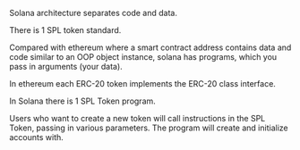 Solana architecture separates code and data.

There is 1 SPL token standard.


Compared with ethereum where a smart contract address contains data and code similar to an OOP object instance, solana has programs, which you pass in arguments (your data).

In ethereum each ERC-20 token implements the ERC-20 class interface.

In Solana there is 1 SPL Token program.

Users who want to create a new token will call instructions in the SPL Token, passing in various parameters. The program will create and initialize accounts with.


